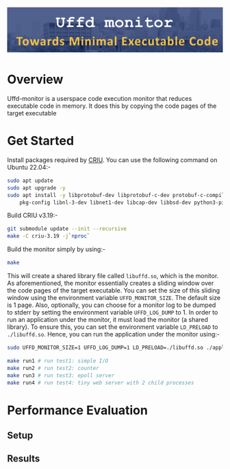 # ![](images/title.png)

# Overview

Uffd-monitor is a userspace code execution monitor that reduces executable code in memory. It does this by copying the code pages of the target executable 

# Get Started

Install packages required by [CRIU](https://criu.org/Installation). You can use the following command on Ubuntu 22.04:-
```bash
sudo apt update
sudo apt upgrade -y
sudo apt install -y libprotobuf-dev libprotobuf-c-dev protobuf-c-compiler protobuf-compiler \
    pkg-config libnl-3-dev libnet1-dev libcap-dev libbsd-dev python3-pip cmake
```
Build CRIU v3.19:-
```bash
git submodule update --init --recursive
make -C criu-3.19 -j`nproc`
```
Build the monitor simply by using:-
```bash
make
```
This will create a shared library file called `libuffd.so`, which is the monitor. As aforementioned, the monitor essentially creates a sliding window over the code pages of the target executable. You can set the size of this sliding window using the environment variable `UFFD_MONITOR_SIZE`. The default size is 1 page. Also, optionally, you can choose for a monitor log to be dumped to stderr by setting the environment variable `UFFD_LOG_DUMP` to 1. In order to run an application under the monitor, it must load the monitor (a shared library). To ensure this, you can set the environment variable `LD_PRELOAD` to `./libuffd.so`. Hence, you can run the application under the monitor using:-
```bash
sudo UFFD_MONITOR_SIZE=1 UFFD_LOG_DUMP=1 LD_PRELOAD=./libuffd.so ./application #sudo required for userfaultfd
```

```bash
make run1 # run test1: simple I/O
make run2 # run test2: counter
make run3 # run test3: epoll server
make run4 # run test4: tiny web server with 2 child processes
```

# Performance Evaluation

## Setup

## Results